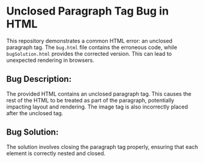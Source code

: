 # Unclosed Paragraph Tag Bug in HTML

This repository demonstrates a common HTML error: an unclosed paragraph tag.  The `bug.html` file contains the erroneous code, while `bugSolution.html` provides the corrected version.  This can lead to unexpected rendering in browsers.

## Bug Description:

The provided HTML contains an unclosed paragraph tag. This causes the rest of the HTML to be treated as part of the paragraph, potentially impacting layout and rendering. The image tag is also incorrectly placed after the unclosed tag. 

## Bug Solution:

The solution involves closing the paragraph tag properly, ensuring that each element is correctly nested and closed.